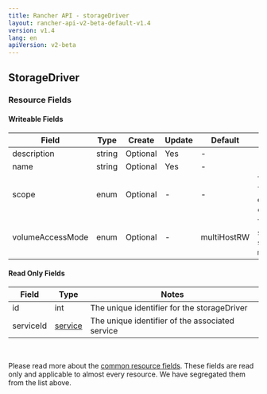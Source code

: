 ```yaml
---
title: Rancher API - storageDriver
layout: rancher-api-v2-beta-default-v1.4
version: v1.4
lang: en
apiVersion: v2-beta
---
```


## StorageDriver



### Resource Fields

#### Writeable Fields

Field | Type | Create | Update | Default | Notes
---|---|---|---|---|---
description | string | Optional | Yes | - | 
name | string | Optional | Yes | - | 
scope | enum | Optional | - | - | The options are `local`, `environment`, `custom`.
volumeAccessMode | enum | Optional | - | multiHostRW | The options are `singleHostRW`, `singleInstanceRW`, `multiHostRW`.


#### Read Only Fields

Field | Type   | Notes
---|---|---
id | int  | The unique identifier for the storageDriver
serviceId | [service]({{site.baseurl}}/rancher/{{page.version}}/{{page.lang}}/api/{{page.apiVersion}}/api-resources/service/)  | The unique identifier of the associated service


<br>

Please read more about the [common resource fields]({{site.baseurl}}/rancher/{{page.version}}/{{page.lang}}/api/{{page.apiVersion}}/common/). These fields are read only and applicable to almost every resource. We have segregated them from the list above.




